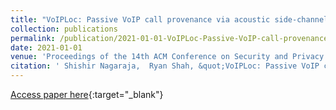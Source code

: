 ```yaml
---
title: "VoIPLoc: Passive VoIP call provenance via acoustic side-channels"
collection: publications
permalink: /publication/2021-01-01-VoIPLoc-Passive-VoIP-call-provenance-via-acoustic-side-channels
date: 2021-01-01
venue: 'Proceedings of the 14th ACM Conference on Security and Privacy in Wireless and Mobile Networks'
citation: ' Shishir Nagaraja,  Ryan Shah, &quot;VoIPLoc: Passive VoIP call provenance via acoustic side-channels.&quot; Proceedings of the 14th ACM Conference on Security and Privacy in Wireless and Mobile Networks, 2021.'
---
```

[Access paper here](/files/nagaraja2021voiploc.pdf){:target="_blank"}
